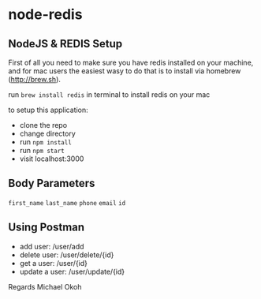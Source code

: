 # node-redis
## NodeJS & REDIS Setup
First of all you need to make sure you have redis installed on your machine, and for mac users the easiest wasy to do that is to install via homebrew (http://brew.sh).

run `brew install redis` in terminal to install redis on your mac

to setup this application:
* clone the repo
* change directory
* run `npm install`
* run `npm start`
* visit localhost:3000

## Body Parameters
`first_name`
`last_name`
`phone`
`email`
`id`

## Using Postman
* add user: /user/add
* delete user: /user/delete/{id}
* get a user: /user/{id}
* update a user: /user/update/{id}


Regards
Michael Okoh
